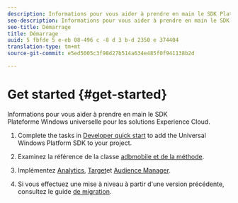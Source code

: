 ```yaml
---
description: Informations pour vous aider à prendre en main le SDK Plateforme Windows universelle pour les solutions Experience Cloud
seo-description: Informations pour vous aider à prendre en main le SDK Plateforme Windows universelle pour les solutions Experience Cloud
seo-title: Démarrage
title: Démarrage
uuid: 5 fbfde 5 e-eb 08-496 c -8 d 3 b-d 2350 e 374404
translation-type: tm+mt
source-git-commit: e5ed5005c3f98d27b514a634e485f0f941138b2d

---
```



# Get started {#get-started}

Informations pour vous aider à prendre en main le SDK Plateforme Windows universelle pour les solutions Experience Cloud.

1. Complete the tasks in [Developer quick start](/help/universal-windows/c-getting-started/dev-qs.md) to add the Universal Windows Platform SDK to your project.

1. Examinez la référence de la classe [adbmobile et de la méthode](/help/universal-windows/c-configuration/methods.md).

1. Implémentez [Analytics](/help/universal-windows/analytics/analytics-methods.md), [Target](/help/universal-windows/target/target-methods.md)et [Audience Manager](/help/universal-windows/audiencemgmt/audience-manager-methods.md).

1. Si vous effectuez une mise à niveau à partir d'une version précédente, consultez le guide [de migration](/help/universal-windows/migration-v3.md).
